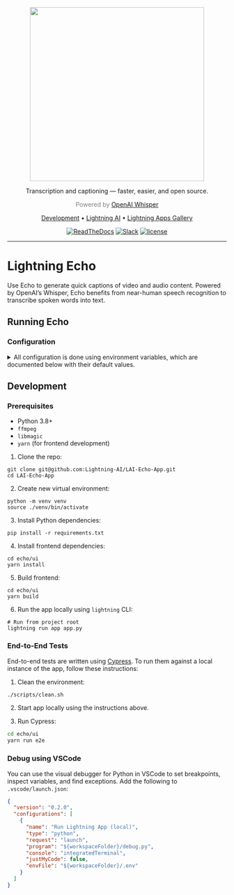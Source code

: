<div align="center">
    <img src="https://user-images.githubusercontent.com/11700385/193478702-76070aa3-1eec-415b-ab06-110b6c1c1459.svg" width="400px">
    <p>Transcription and captioning — faster, easier, and open source.</p>

<div align="center">

<p align="center" style="color:grey">Powered by <a href="https://openai.com/blog/whisper">OpenAI Whisper</a></p>

<p align="center">
  <a href="#development">Development</a> •
  <a href="https://www.lightning.ai/">Lightning AI</a> •
  <a href="https://lightning.ai/apps">Lightning Apps Gallery</a>
</p>

[![ReadTheDocs](https://readthedocs.org/projects/pytorch-lightning/badge/?version=stable)](https://lightning.ai/lightning-docs/)
[![Slack](https://img.shields.io/badge/slack-chat-green.svg?logo=slack)](https://www.pytorchlightning.ai/community)
[![license](https://img.shields.io/badge/License-Apache%202.0-blue.svg)](https://github.com/Lightning-AI/LAI-Echo-App/blob/main/LICENSE)

</div>
</div>

______________________________________________________________________

# Lightning Echo

Use Echo to generate quick captions of video and audio content. Powered by OpenAI’s Whisper, Echo benefits from near-human speech recognition to transcribe spoken words into text.

## Running Echo

### Configuration

<details>
  <summary>All configuration is done using environment variables, which are documented below with their default values.</summary>

| Name                                         | Type                                                                                      | Default Value    | Description                                                                                                                                                                              |
| -------------------------------------------- | ----------------------------------------------------------------------------------------- | ---------------- | ---------------------------------------------------------------------------------------------------------------------------------------------------------------------------------------- |
| `ECHO_MODE`                                  | `development`/`production`                                                                | `production`     | Toggles monitoring and other production-specific features.                                                                                                                               |
| `ECHO_MODEL_SIZE`                            | [See Whisper Docs](https://github.com/openai/whisper#available-models-and-languages)      | `base`           | The Whisper model to use.                                                                                                                                                                |
| `ECHO_ENABLE_MULTI_TENANCY`                  | boolean                                                                                   | `false`          | If enabled, users will not be able to see Echoes or data created by other users. If disabled, the app treats everyone as the same user so everything is visible to everyone who uses it. |
| `ECHO_RECOGNIZER_MIN_REPLICAS`               | integer                                                                                   | 1                | Minimum number of speech recognizer Works to keep running at all times, even if they are idle.                                                                                           |
| `ECHO_RECOGNIZER_MAX_IDLE_SECONDS_PER_WORK`  | integer                                                                                   | 120              | Autoscaler will shut down any spare recognizer Works that haven't processed anything after this duration.                                                                                |
| `ECHO_RECOGNIZER_MAX_PENDING_CALLS_PER_WORK` | integer                                                                                   | 10               | Autoscaler will create a new recognizer Work if any existing recognizer Work has this many pending items to process.                                                                     |
| `ECHO_RECOGNIZER_AUTOSCALER_CRON_SCHEDULE`   | [cron](https://crontab.guru/#*_*_*_*_*)                                                   | `*/5 * * * *`    | How often the autoscaler will check to see if recognizer Works need to be scaled up/down                                                                                                 |
| `ECHO_RECOGNIZER_CLOUD_COMPUTE`              | [Cloud Compute](https://lightning.ai/lightning-docs/core_api/lightning_work/compute.html) | `gpu`            | The instance type each recognizer Work will use when running in the cloud.                                                                                                               |
| `ECHO_FILESERVER_CLOUD_COMPUTE`              | [Cloud Compute](https://lightning.ai/lightning-docs/core_api/lightning_work/compute.html) | `cpu-small`      | The instance type the fileserver Work will use when running in the cloud.                                                                                                                |
| `ECHO_FILESERVER_AUTH_TOKEN`                 | string                                                                                    | `None`           | Pre-shared key that prevents anyone other than the Flow from deleting files from the fileserver.                                                                                         |
| `ECHO_YOUTUBER_MIN_REPLICAS`                 | integer                                                                                   | 1                | Minimum number of downloader Works to keep running at all times, even if they are idle.                                                                                                  |
| `ECHO_YOUTUBER_MAX_IDLE_SECONDS_PER_WORK`    | integer                                                                                   | 120              | Autoscaler will shut down any spare downloader Works that haven't processed anything after this duration.                                                                                |
| `ECHO_YOUTUBER_MAX_PENDING_CALLS_PER_WORK`   | integer                                                                                   | 10               | Autoscaler will create a new downloader Work if any existing downloader Work has this many pending items to process.                                                                     |
| `ECHO_YOUTUBER_AUTOSCALER_CRON_SCHEDULE`     | [cron](https://crontab.guru/#*_*_*_*_*)                                                   | `*/5 * * * *`    | How often the autoscaler will check to see if downloader Works need to be scaled up/down                                                                                                 |
| `ECHO_YOUTUBER_CLOUD_COMPUTE`                | [Cloud Compute](https://lightning.ai/lightning-docs/core_api/lightning_work/compute.html) | `cpu`            | The instance type each downloader Work will use when running in the cloud.                                                                                                               |
| `ECHO_USER_ECHOES_LIMIT`                     | integer                                                                                   | 100              | Maximum number of Echoes that each user can create.                                                                                                                                      |
| `ECHO_SOURCE_TYPE_FILE_ENABLED`              | boolean                                                                                   | `true`           | Allows Echoes to be created from a local file upload (`.mp3`, `.mp4`, etc)                                                                                                               |
| `ECHO_SOURCE_TYPE_RECORDING_ENABLED`         | boolean                                                                                   | `true`           | Allows Echoes to be recorded with the device microphone using the UI.                                                                                                                    |
| `ECHO_SOURCE_TYPE_YOUTUBE_ENABLED`           | boolean                                                                                   | `true`           | Allows Echoes to be created by providing the URL to a public YouTube video.                                                                                                              |
| `ECHO_GARBAGE_COLLECTION_CRON_SCHEDULE`      | [cron](https://crontab.guru/#*_*_*_*_*)                                                   | `None`           | How often the garbage collector will check for old Echoes and delete them.                                                                                                               |
| `ECHO_GARBAGE_COLLECTION_MAX_AGE_SECONDS`    | integer                                                                                   | 86400 (24 hours) | Echoes that are older than this will be deleted (if `ECHO_GARBAGE_COLLECTION_MAX_AGE_SECONDS` is set).                                                                                   |
| `ECHO_VIDEO_SOURCE_MAX_DURATION_SECONDS`     | integer                                                                                   | 960 (15 minutes) | Restricts the length of YouTube videos that can be processed.                                                                                                                            |
| `ECHO_DATABASE_CLOUD_COMPUTE`                | [Cloud Compute](https://lightning.ai/lightning-docs/core_api/lightning_work/compute.html) | `cpu`            | The instance type the database server will use when running in the cloud.                                                                                                                |
| `ECHO_LOADBALANCER_AUTH_TOKEN`               | string                                                                                    | `None`           | Secret authentication token which is used for manually scaling the different Works using the `/api/scale` endpoint                                                                       |
| `ECHO_ROOT_PATH`                             | string                                                                                    | `/`              | Used to serve the app under a subpath or proxy.                                                                                                                                          |
| `ECHO_SENTRY_DSN`                            | string                                                                                    | `None`           | ID of the Sentry project for monitoring                                                                                                                                                  |
| `ECHO_SENTRY_SAMPLE_RATE`                    | float                                                                                     | `0.1`            | Sample rate for Sentry monitoring                                                                                                                                                        |

</details>

## Development

### Prerequisites

- Python 3.8+
- `ffmpeg`
- `libmagic`
- `yarn` (for frontend development)

1. Clone the repo:

```
git clone git@github.com:Lightning-AI/LAI-Echo-App.git
cd LAI-Echo-App
```

2. Create new virtual environment:

```
python -m venv venv
source ./venv/bin/activate
```

3. Install Python dependencies:

```
pip install -r requirements.txt
```

4. Install frontend dependencies:

```
cd echo/ui
yarn install
```

5. Build frontend:

```
cd echo/ui
yarn build
```

6. Run the app locally using `lightning` CLI:

```
# Run from project root
lightning run app app.py
```

### End-to-End Tests

End-to-end tests are written using [Cypress](https://www.cypress.io/). To run them against a local instance of the app, follow these instructions:

1. Clean the environment:

```sh
./scripts/clean.sh
```

2. Start app locally using the instructions above.

1. Run Cypress:

```sh
cd echo/ui
yarn run e2e
```

### Debug using VSCode

You can use the visual debugger for Python in VSCode to set breakpoints, inspect variables, and find exceptions. Add the following to `.vscode/launch.json`:

```json
{
  "version": "0.2.0",
  "configurations": [
    {
      "name": "Run Lightning App (local)",
      "type": "python",
      "request": "launch",
      "program": "${workspaceFolder}/debug.py",
      "console": "integratedTerminal",
      "justMyCode": false,
      "envFile": "${workspaceFolder}/.env"
    }
  ]
}
```
